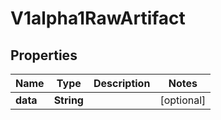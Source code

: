 

# V1alpha1RawArtifact

## Properties

Name | Type | Description | Notes
------------ | ------------- | ------------- | -------------
**data** | **String** |  |  [optional]



